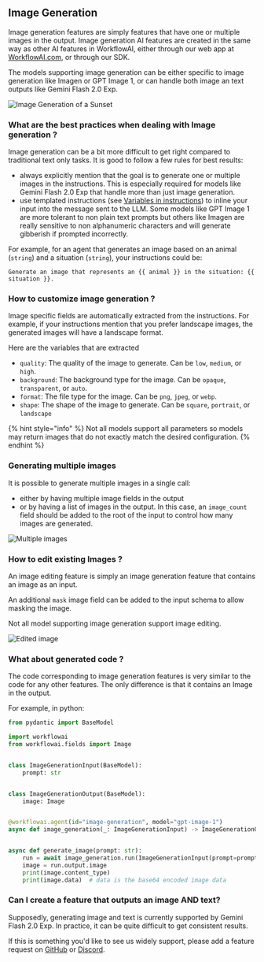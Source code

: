 ## Image Generation

Image generation features are simply features that have one or multiple images in the output. 
Image generation AI features are created in the same way as other AI features in WorkflowAI, either through our 
web app at [WorkflowAI.com](https://workflowai.com), or through our SDK.

The models supporting image generation can be either specific to image generation like Imagen or GPT Image 1, or
can handle both image an text outputs like Gemini Flash 2.0 Exp.

![Image Generation of a Sunset](../assets/images/image-generation/single-image-gen.png)

### What are the best practices when dealing with Image generation ?

Image generation can be a bit more difficult to get right compared to traditional text only tasks. It is good
to follow a few rules for best results:
- always explicitly mention that the goal is to generate one or multiple images in the instructions. This is 
  especially required for models like Gemini Flash 2.0 Exp that handle more than just image generation.
- use templated instructions (see [Variables in instructions](../sdk/python/agent.md#variables-in-instructions)) 
  to inline your input into the message sent to the LLM. Some models like 
  GPT Image 1 are more tolerant to non plain text prompts but others like Imagen are really sensitive
  to non alphanumeric characters and will generate gibberish if prompted incorrectly.

For example, for an agent that generates an image based on an animal (`string`) and a situation (`string`),
your instructions could be:

```
Generate an image that represents an {{ animal }} in the situation: {{ situation }}.
```


### How to customize image generation ?

Image specific fields are automatically extracted from the instructions. For example, if your instructions
mention that you prefer landscape images, the generated images will have a landscape format. 

Here are the variables that are extracted
- `quality`: The quality of the image to generate. Can be `low`, `medium`, or `high`.
- `background`: The background type for the image. Can be `opaque`, `transparent`, or `auto`.
- `format`: The file type for the image. Can be `png`, `jpeg`, or `webp`.
- `shape`: The shape of the image to generate. Can be `square`, `portrait`, or `landscape`

{% hint style="info" %}
Not all models support all parameters so models may return images that do not exactly match the desired
configuration.
{% endhint %}

### Generating multiple images

It is possible to generate multiple images in a single call:
- either by having multiple image fields in the output
- or by having a list of images in the output. In this case, an `image_count` field should be added to the 
root of the input to control how many images are generated.

![Multiple images](../assets/images/image-generation/multiple-image.png)

### How to edit existing Images ?

An image editing feature is simply an image generation feature that contains an image as an input.

An additional `mask` image field can be added to the input schema to allow masking the image.

Not all model supporting image generation support image editing.

![Edited image](../assets/images/image-generation/image-edit.png)

### What about generated code ?

The code corresponding to image generation features is very similar to the code for any other features.
The only difference is that it contains an Image in the output.

For example, in python:

```python
from pydantic import BaseModel

import workflowai
from workflowai.fields import Image


class ImageGenerationInput(BaseModel):
    prompt: str


class ImageGenerationOutput(BaseModel):
    image: Image


@workflowai.agent(id="image-generation", model="gpt-image-1")
async def image_generation(_: ImageGenerationInput) -> ImageGenerationOutput: ...


async def generate_image(prompt: str):
    run = await image_generation.run(ImageGenerationInput(prompt=prompt))
    image = run.output.image
    print(image.content_type)
    print(image.data)  # data is the base64 encoded image data
```

### Can I create a feature that outputs an image AND text?

Supposedly, generating image and text is currently supported by Gemini Flash 2.0 Exp. In practice, it can be
quite difficult to get consistent results.

If this is something you'd like to see us widely support, please add a feature request 
on [GitHub](https://github.com/workflowai/workflowai/discussions) or [Discord](https://discord.com/invite/qcsq8Kva). 






